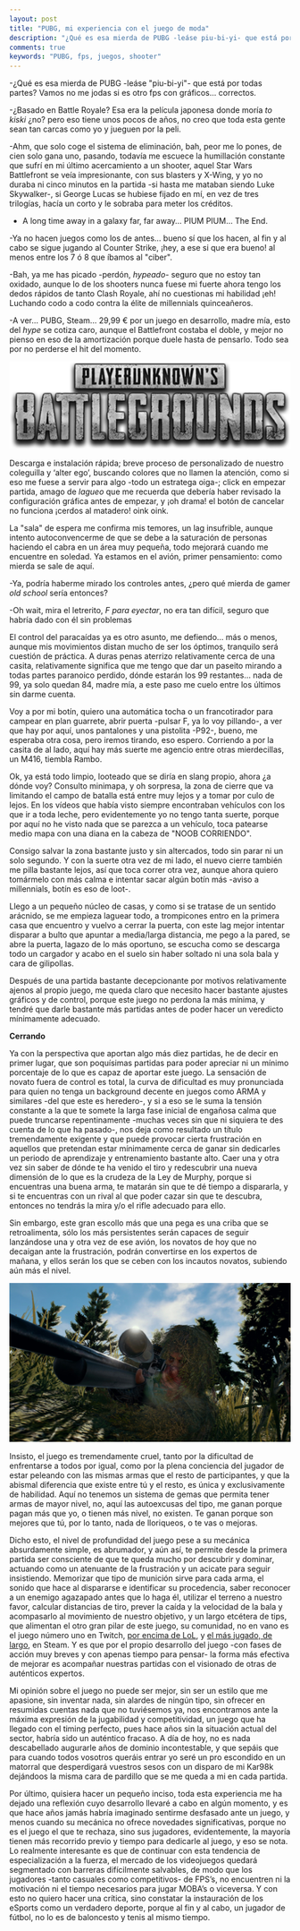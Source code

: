 ```yaml
---
layout: post
title: "PUBG, mi experiencia con el juego de moda"
description: "¿Qué es esa mierda de PUBG -leáse piu-bi-yi- que está por todas partes? Vamos no me jodas si es otro fps con gráficos... correctos. Algo tendrá ¿no?"
comments: true
keywords: "PUBG, fps, juegos, shooter"
---
```


-¿Qué es esa mierda de PUBG -leáse "piu-bi-yi"- que está por todas partes? Vamos no me jodas si es otro fps con gráficos... correctos.

-¿Basado en Battle Royale? Esa era la película japonesa donde moría *to kiski* ¿no? pero eso tiene unos pocos de años, no creo que toda esta gente sean tan carcas como yo y jueguen por la peli.

-Ahm, que solo coge el sistema de eliminación, bah, peor me lo pones, de cien solo gana uno, pasando, todavía me escuece la humillación constante que sufrí en mi último acercamiento a un shooter, aquel Star Wars Battlefront se veía impresionante, con sus blasters y X-Wing, y yo no duraba ni cinco minutos en la partida -si hasta me mataban siendo Luke Skywalker-, si George Lucas se hubiese fijado en mí, en vez de tres trilogías, hacía un corto y le sobraba para meter los créditos.

- A long time away in a galaxy far, far away… PIUM PIUM… The End.

-Ya no hacen juegos como los de antes… bueno sí que los hacen, al fin y al cabo se sigue jugando al Counter Strike, ¡hey, a ese si que era bueno! al menos entre los 7 ó 8 que íbamos al "ciber".

-Bah, ya me has picado -perdón, *hypeado-* seguro que no estoy tan oxidado, aunque lo de los shooters nunca fuese mi fuerte ahora tengo los dedos rápidos de tanto Clash Royale, ahí no cuestionas mi habilidad ¡eh! Luchando codo a codo contra la élite de millennials quinceañeros.

-A ver… PUBG, Steam… 29,99 € por un juego en desarrollo, madre mía, esto del *hype* se cotiza caro, aunque el Battlefront costaba el doble, y mejor no pienso en eso de la amortización porque duele hasta de pensarlo. Todo sea por no perderse el hit del momento.

<p align="center">
<img src="/assets/images/PUBG.png" title="PUBG" alt="PUBG logo" />
</p>

Descarga e instalación rápida; breve proceso de personalizado de nuestro coleguilla y ‘alter ego’, buscando colores que no llamen la atención, como si eso me fuese a servir para algo -todo un estratega oiga-; click en empezar partida, amago de *lagueo* que me recuerda que debería haber revisado la configuración gráfica antes de empezar, y ¡oh drama! el botón de cancelar no funciona ¡cerdos al matadero! oink oink.

La "sala" de espera me confirma mis temores, un lag insufrible, aunque intento autoconvencerme de que se debe a la saturación de personas haciendo el cabra en un área muy pequeña, todo mejorará cuando me encuentre en soledad. Ya estamos en el avión, primer pensamiento: como mierda se sale de aquí.

-Ya, podría haberme mirado los controles antes, ¿pero qué mierda de gamer *old school* sería entonces?

-Oh wait, mira el letrerito, *F para eyectar*, no era tan difícil, seguro que habría dado con él sin problemas  <Eyectandooooo>

El control del paracaídas ya es otro asunto, me defiendo… más o menos, aunque mis movimientos distan mucho de ser los óptimos, tranquilo será cuestión de práctica. A duras penas aterrizo relativamente cerca de una casita, relativamente significa que me tengo que dar un paseito mirando a todas partes paranoico perdido, dónde estarán los 99 restantes… nada de 99, ya solo quedan 84, madre mía, a este paso me cuelo entre los últimos sin darme cuenta.

Voy a por mi botín, quiero una automática tocha o un francotirador para campear en plan guarrete, abrir puerta -pulsar F, ya lo voy pillando-, a ver que hay por aquí, unos pantalones y una pistolita -P92-, bueno, me esperaba otra cosa, pero iremos tirando, eso espero. Corriendo a por la casita de al lado, aquí hay más suerte me agencio entre otras mierdecillas, un M416, tiembla Rambo.

Ok, ya está todo limpio, looteado que se diría en slang propio, ahora ¿a dónde voy? Consulto minimapa, y oh sorpresa, la zona de cierre que va limitando el campo de batalla está entre muy lejos y a tomar por culo de lejos. En los vídeos que había visto siempre encontraban vehículos con los que ir a toda leche, pero evidentemente yo no tengo tanta suerte, porque por aquí no he visto nada que se parezca a un vehículo, toca patearse medio mapa con una diana en la cabeza de "NOOB CORRIENDO".

Consigo salvar la zona bastante justo y sin altercados, todo sin parar ni un solo segundo. Y con la suerte otra vez de mi lado, el nuevo cierre también me pilla bastante lejos, así que toca correr otra vez, aunque ahora quiero tomármelo con más calma e intentar sacar algún botín más -aviso a millennials, botín es eso de loot-.

Llego a un pequeño núcleo de casas, y como si se tratase de un sentido arácnido, se me empieza laguear todo, a trompicones entro en la primera casa que encuentro y vuelvo a cerrar la puerta, con este lag mejor intentar disparar a bulto que apuntar a media/larga distancia, me pego a la pared, se abre la puerta, lagazo de lo más oportuno, se escucha como se descarga todo un cargador  y acabo en el suelo sin haber soltado ni una sola bala y cara de gilipollas.

Después de una partida bastante decepcionante por motivos relativamente ajenos al propio juego, me queda claro que necesito hacer bastante ajustes gráficos y de control, porque este juego no perdona la más mínima, y tendré que darle bastante más partidas antes de poder hacer un veredicto mínimamente adecuado.

**Cerrando**

Ya con la perspectiva que aportan algo más diez partidas, he de decir en primer lugar, que son poquísimas partidas para poder apreciar ni un mínimo porcentaje de lo que es capaz de aportar este juego. La sensación de novato fuera de control es total, la curva de dificultad es muy pronunciada para quien no tenga un background decente en juegos como ARMA y similares -del que este es heredero-, y si a eso se le suma la tensión constante a la que te somete la larga fase inicial de engañosa calma que puede truncarse repentinamente -muchas veces sin que ni siquiera te des cuenta de lo que ha pasado-, nos deja como resultado un título tremendamente exigente y que puede provocar cierta frustración en aquellos que pretendan estar mínimamente cerca de ganar sin dedicarles un periodo de aprendizaje y entrenamiento bastante alto. Caer una y otra vez sin saber de dónde te ha venido el tiro y redescubrir una nueva dimensión de lo que es la crudeza de la Ley de Murphy, porque si encuentras una buena arma, te matarán sin que te dé tiempo a dispararla, y si te encuentras con un rival al que poder cazar sin que te descubra, entonces no tendrás la mira y/o el rifle adecuado para ello.

Sin embargo, este gran escollo más que una pega es una criba que se retroalimenta, sólo los más persistentes serán capaces de seguir lanzándose una y otra vez de ese avión, los novatos de hoy que no decaigan ante la frustración, podrán convertirse en los expertos de mañana, y ellos serán los que se ceben con los incautos novatos, subiendo aún más el nivel.

<p align="center">
<img src="/assets/images/PUBG1.jpg" title="PUBG" alt="PUBG" />
</p>

Insisto, el juego es tremendamente cruel, tanto por la dificultad de enfrentarse a todos por igual, como por la plena conciencia del jugador de estar peleando con las mismas armas que el resto de participantes, y que la abismal diferencia que existe entre tú y el resto, es única y exclusivamente de habilidad. Aquí no tenemos un sistema de gemas que permita tener armas de mayor nivel, no, aquí las autoexcusas del tipo, me ganan porque pagan más que yo, o tienen más nivel, no existen. Te ganan porque son mejores que tú, por lo tanto, nada de lloriqueos, o te vas o mejoras.

Dicho esto, el nivel de profundidad del juego pese a su mecánica absurdamente simple, es abrumador, y aún así, te permite desde la primera partida ser consciente de que te queda mucho por descubrir y dominar, actuando como un atenuante de la frustración y un acicate para seguir insistiendo. Memorizar que tipo de munición sirve para cada arma, el sonido que hace al dispararse e identificar su procedencia, saber reconocer a un enemigo agazapado antes que lo haga él, utilizar el terreno a nuestro favor, calcular distancias de tiro, prever la caída y la velocidad de la bala y acompasarlo al movimiento de nuestro objetivo, y un largo etcétera de tips, que alimentan el otro gran pilar de este juego, su comunidad, no en vano es el juego número uno en Twitch, [por encima de LoL](https://esportsobserver.com/watched-twitch-content-week-september-18-24-2017/), y [el más jugado, de largo](http://store.steampowered.com/stats/?l=spanish), en Steam. Y es que por el propio desarrollo del juego -con fases de acción muy breves y con apenas tiempo para pensar- la forma más efectiva de mejorar es acompañar nuestras partidas con el visionado de otras de auténticos expertos.

Mi opinión sobre el juego no puede ser mejor, sin ser un estilo que me apasione, sin inventar nada, sin alardes de ningún tipo, sin ofrecer en resumidas cuentas nada que no tuviésemos ya, nos encontramos ante la máxima expresión de la jugabilidad y competitividad, un juego que ha llegado con el timing perfecto, pues hace años sin la situación actual del sector, habría sido un auténtico fracaso. A día de hoy, no es nada descabellado augurarle años de dominio incontestable, y que sepáis que para cuando todos vosotros queráis entrar yo seré un pro escondido en un matorral que desperdigará vuestros sesos con un disparo de mi Kar98k dejándoos la misma cara de pardillo que se me queda a mi en cada partida.

Por último, quisiera hacer un pequeño inciso, toda esta experiencia me ha dejado una reflexión cuyo desarrollo llevaré a cabo en algún momento, y es que hace años jamás habría imaginado sentirme desfasado ante un juego, y menos cuando su mecánica no ofrece novedades significativas, porque no es el juego el que te rechaza, sino sus jugadores, evidentemente, la mayoría tienen más recorrido previo y tiempo para dedicarle al juego, y eso se nota. Lo realmente interesante es que de continuar con esta tendencia de especialización a la fuerza, el mercado de los videojuegos quedará segmentado con barreras difícilmente salvables, de modo que los jugadores -tanto casuales como competitivos- de FPS’s, no encuentren ni la motivación ni el tiempo necesarios para jugar MOBA’s o viceversa. Y con esto no quiero hacer una crítica, sino constatar la instauración de los eSports como un verdadero deporte, porque al fin y al cabo, un jugador de fútbol, no lo es de baloncesto y tenis al mismo tiempo.
